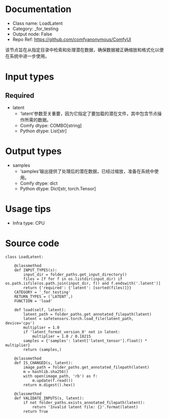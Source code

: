 # Documentation
- Class name: LoadLatent
- Category: _for_testing
- Output node: False
- Repo Ref: https://github.com/comfyanonymous/ComfyUI

该节点旨在从指定目录中检索和处理潜在数据，确保数据被正确缩放和格式化以便在系统中进一步使用。

# Input types
## Required
- latent
    - ‘latent’参数至关重要，因为它指定了要加载的潜在文件，其中包含节点操作所需的数据。
    - Comfy dtype: COMBO[string]
    - Python dtype: List[str]

# Output types
- samples
    - ‘samples’输出提供了处理后的潜在数据，已经过缩放，准备在系统中使用。
    - Comfy dtype: dict
    - Python dtype: Dict[str, torch.Tensor]

# Usage tips
- Infra type: CPU

# Source code
```
class LoadLatent:

    @classmethod
    def INPUT_TYPES(s):
        input_dir = folder_paths.get_input_directory()
        files = [f for f in os.listdir(input_dir) if os.path.isfile(os.path.join(input_dir, f)) and f.endswith('.latent')]
        return {'required': {'latent': [sorted(files)]}}
    CATEGORY = '_for_testing'
    RETURN_TYPES = ('LATENT',)
    FUNCTION = 'load'

    def load(self, latent):
        latent_path = folder_paths.get_annotated_filepath(latent)
        latent = safetensors.torch.load_file(latent_path, device='cpu')
        multiplier = 1.0
        if 'latent_format_version_0' not in latent:
            multiplier = 1.0 / 0.18215
        samples = {'samples': latent['latent_tensor'].float() * multiplier}
        return (samples,)

    @classmethod
    def IS_CHANGED(s, latent):
        image_path = folder_paths.get_annotated_filepath(latent)
        m = hashlib.sha256()
        with open(image_path, 'rb') as f:
            m.update(f.read())
        return m.digest().hex()

    @classmethod
    def VALIDATE_INPUTS(s, latent):
        if not folder_paths.exists_annotated_filepath(latent):
            return 'Invalid latent file: {}'.format(latent)
        return True
```